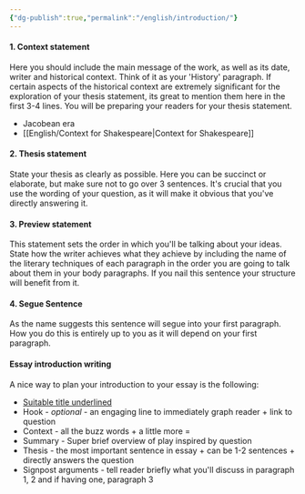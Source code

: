 ```yaml
---
{"dg-publish":true,"permalink":"/english/introduction/"}
---
```


#### 1. Context statement
Here you should include the main message of the work, as well as its date, writer and historical context. Think of it as your 'History' paragraph.
If certain aspects of the historical context are extremely significant for the exploration of your thesis statement, its great to mention them here in the first 3-4 lines. You will be preparing your readers for your thesis statement.
- Jacobean era
- [[English/Context for Shakespeare\|Context for Shakespeare]]
#### 2. Thesis statement
State your thesis as clearly as possible. Here you can be succinct or elaborate, but make sure not to go over 3 sentences. It's crucial that you use the wording of your question, as it will make it obvious that you've directly answering it.  
#### 3. Preview statement
This statement sets the order in which you'll be talking about your ideas. State how the writer achieves what they achieve by including the name of the literary techniques of each paragraph in the order you are going to talk about them in your body paragraphs. If you nail this sentence your structure will benefit from it.
#### 4. Segue Sentence
As the name suggests this sentence will segue into your first paragraph. How you do this is entirely up to you as it will depend on your first paragraph.
#### Essay introduction writing
A nice way to plan your introduction to your essay is the following:
- <u>Suitable title underlined</u>
- Hook - *optional* - an engaging line to immediately graph reader + link to question
- Context - all the buzz words + a little more =
- Summary - Super brief overview of play inspired by question
- Thesis - the most important sentence in essay + can be 1-2 sentences + directly answers the question
- Signpost arguments - tell reader briefly what you'll discuss in paragraph 1, 2 and if having one, paragraph 3